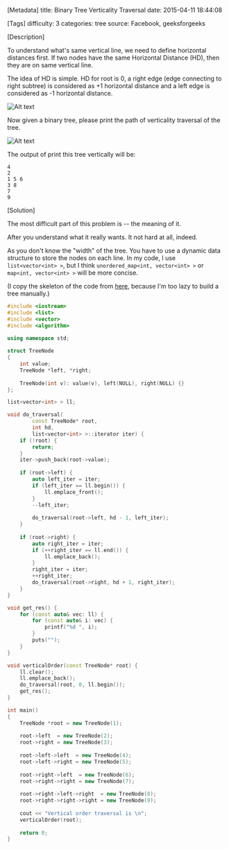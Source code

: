 [Metadata]
title: Binary Tree Verticality Traversal
date:  2015-04-11 18:44:08 

[Tags]
difficulty: 3
categories: tree
source: Facebook, geeksforgeeks

[Description]

To understand what's same vertical line, we need to define horizontal distances first. If two nodes have the same Horizontal Distance (HD), then they are on same vertical line.

The idea of HD is simple. HD for root is 0, a right edge (edge connecting to right subtree) is considered as +1 horizontal distance and a left edge is considered as -1 horizontal distance. 

![Alt text](http://wizmann-pic.qiniudn.com/fe9005fb7f3383b78679a06c590d3c5e)

Now given a binary tree, please print the path of verticality traversal of the tree.

![Alt text](http://wizmann-pic.qiniudn.com/f42894ec3263b013c017f8f519648bb4)

The output of print this tree vertically will be:
```
4
2
1 5 6
3 8
7
9 
```

[Solution]

The most difficult part of this problem is -- the meaning of it.

After you understand what it really wants. It not hard at all, indeed.

As you don't know the "width" of the tree. You have to use a dynamic data structure to store the nodes on each line. In my code, I use `list<vector<int> >`, but I think `unordered_map<int, vector<int> >` or `map<int, vector<int> >` will be more concise.

(I copy the skeleton of the code from [here][1], because I'm too lazy to build a tree manually.)

```cpp
#include <iostream>
#include <list>
#include <vector>
#include <algorithm>

using namespace std;
 
struct TreeNode
{
    int value;
    TreeNode *left, *right;
    
    TreeNode(int v): value(v), left(NULL), right(NULL) {}
};

list<vector<int> > ll;

void do_traversal(
        const TreeNode* root,
        int hd,
        list<vector<int> >::iterator iter) {
    if (!root) {
        return;
    }
    iter->push_back(root->value);
    
    if (root->left) {
        auto left_iter = iter;
        if (left_iter == ll.begin()) {
            ll.emplace_front();
        }
        --left_iter;
        
        do_traversal(root->left, hd - 1, left_iter);
    }
    
    if (root->right) {
        auto right_iter = iter;
        if (++right_iter == ll.end()) {
            ll.emplace_back();
        }
        right_iter = iter;
        ++right_iter;
        do_traversal(root->right, hd + 1, right_iter);
    }
}

void get_res() {
    for (const auto& vec: ll) {
        for (const auto& i: vec) {
            printf("%d ", i);
        }
        puts("");
    }
}

void verticalOrder(const TreeNode* root) {
    ll.clear();
    ll.emplace_back();
    do_traversal(root, 0, ll.begin());
    get_res();
}

int main()
{
    TreeNode *root = new TreeNode(1);
    
    root->left  = new TreeNode(2);
    root->right = new TreeNode(3);
    
    root->left->left  = new TreeNode(4);
    root->left->right = new TreeNode(5);
    
    root->right->left  = new TreeNode(6);
    root->right->right = new TreeNode(7);
    
    root->right->left->right  = new TreeNode(8);
    root->right->right->right = new TreeNode(9);
 
    cout << "Vertical order traversal is \n";
    verticalOrder(root);
 
    return 0;
}
```

[1]: http://www.geeksforgeeks.org/print-binary-tree-vertical-order/
